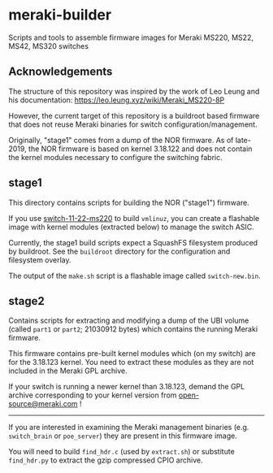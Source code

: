 # meraki-builder
Scripts and tools to assemble firmware images for Meraki MS220, MS22, MS42, MS320 switches

## Acknowledgements

The structure of this repository was inspired by the work of Leo Leung and his documentation:
https://leo.leung.xyz/wiki/Meraki_MS220-8P

However, the current target of this repository is a buildroot based firmware that does not reuse Meraki binaries for switch configuration/management.

Originally, "stage1" comes from a dump of the NOR firmware. As of late-2019, the NOR firmware is based on kernel 3.18.122 and does not contain the kernel modules necessary to configure the switching fabric.

## stage1

This directory contains scripts for building the NOR ("stage1") firmware.

If you use [switch-11-22-ms220](https://github.com/halmartin/switch-11-22-ms220/) to build `vmlinuz`, you can create a flashable image with kernel modules (extracted below) to manage the switch ASIC.

Currently, the stage1 build scripts expect a SquashFS filesystem produced by buildroot. See the `buildroot` directory for the configuration and filesystem overlay.

The output of the `make.sh` script is a flashable image called `switch-new.bin`.

## stage2

Contains scripts for extracting and modifying a dump of the UBI volume (called `part1` or `part2`; 21030912 bytes) which contains the running Meraki firmware.

This firmware contains pre-built kernel modules which (on my switch) are for the 3.18.123 kernel. You need to extract these modules as they are not included in the Meraki GPL archive.

If your switch is running a newer kernel than 3.18.123, demand the GPL archive corresponding to your kernel version from open-source@meraki.com !

----

If you are interested in examining the Meraki management binaries (e.g. `switch_brain` or `poe_server`) they are present in this firmware image.

You will need to build `find_hdr.c` (used by `extract.sh`) or substitute `find_hdr.py` to extract the gzip compressed CPIO archive. 
